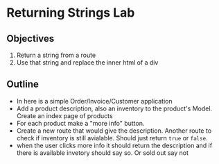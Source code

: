 # Returning Strings Lab

## Objectives

  1. Return a string from a route
  2. Use that string and replace the inner html of a div

## Outline
  
  * In here is a simple Order/Invoice/Customer application
  * Add a product description, also an inventory to the product's Model. Create an index page of
    products
  * For each product make a "more info" button. 
  * Create a new route that would give the description. Another route to check
    if inventory is still avialable. Should just return `true` or `false`.
  * when the user clicks more info it should return the description and if
    there is available invetory should say so. Or sold out say not

